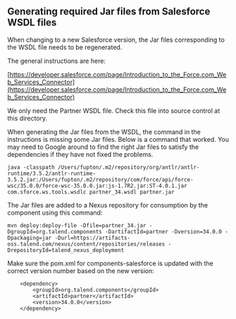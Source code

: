## Generating required Jar files from Salesforce WSDL files

When changing to a new Salesforce version, the Jar files corresponding to the WSDL file
needs to be regenerated.

The general instructions are here:

[https://developer.salesforce.com/page/Introduction_to_the_Force.com_Web_Services_Connector](https://developer.salesforce.com/page/Introduction_to_the_Force.com_Web_Services_Connector)

We only need the Partner WSDL file. Check this file into source control at this directory.

When generating the Jar files from the WSDL, the command in the instructions is missing some Jar files. Below is a command that worked. You may need to Google around to find the right
Jar files to satisfy the dependencies if they have not fixed the problems.

```
java -classpath /Users/fupton/.m2/repository/org/antlr/antlr-runtime/3.5.2/antlr-runtime-3.5.2.jar:/Users/fupton/.m2/repository/com/force/api/force-wsc/35.0.0/force-wsc-35.0.0.jar:js-1.7R2.jar:ST-4.0.1.jar com.sforce.ws.tools.wsdlc partner_34.wsdl partner.jar
```

The Jar files are added to a Nexus repository for consumption by the component using
this command:

```
mvn deploy:deploy-file -Dfile=partner_34.jar -DgroupId=org.talend.components -DartifactId=partner -Dversion=34.0.0 -Dpackaging=jar -Durl=https://artifacts-oss.talend.com/nexus/content/repositories/releases -DrepositoryId=talend_nexus_deployment
```

Make sure the pom.xml for components-salesforce is updated with the correct version number based on the new version:

        <dependency>
            <groupId>org.talend.components</groupId>
            <artifactId>partner</artifactId>
            <version>34.0.0</version>
        </dependency>
